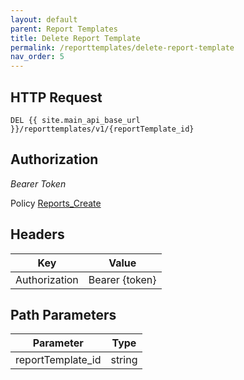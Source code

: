 ```yaml
---
layout: default
parent: Report Templates
title: Delete Report Template
permalink: /reporttemplates/delete-report-template
nav_order: 5
---
```


## HTTP Request
```
DEL {{ site.main_api_base_url }}/reporttemplates/v1/{reportTemplate_id}
```
## Authorization

*Bearer Token*

Policy
[Reports_Create]({{site.url}}{{site.baseurl}}/authentication/policies#reports_create)

## Headers

| Key     | Value        |
| ----------- | ----------- |
| Authorization | Bearer {token}      |

## Path Parameters

| Parameter   | Type        |
| ----------- | ----------- |
| reportTemplate_id | string      |


